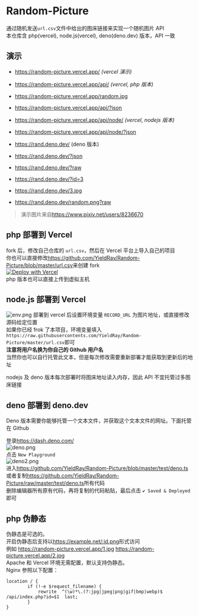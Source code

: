 # Random-Picture

通过随机发送`url.csv`文件中给出的图床链接来实现一个随机图片 API  
本仓库含 php(vercel), node.js(vercel), deno(deno.dev) 版本，API 一致

## 演示

-   <https://random-picture.vercel.app/> _(vercel 演示)_
-   <https://random-picture.vercel.app/api/> _(vercel, php 版本)_
-   <https://random-picture.vercel.app/random.jpg>
-   <https://random-picture.vercel.app/api/?json>
-   <https://random-picture.vercel.app/api/node/> _(vercel, nodejs 版本)_
-   <https://random-picture.vercel.app/api/node/?json>

-   <https://rand.deno.dev/> (deno 版本)
-   <https://rand.deno.dev/?json>
-   <https://rand.deno.dev/?raw>
-   <https://rand.deno.dev/?id=3>
-   <https://rand.deno.dev/3.jpg>
-   <https://rand.deno.dev/random.png?raw>

> 演示图片来自<https://www.pixiv.net/users/8236670>

## php 部署到 Vercel

fork 后，修改自己仓库的 `url.csv`，然后在 Vercel 平台上导入自己的项目  
你也可以直接修改<https://github.com/YieldRay/Random-Picture/blob/master/url.csv>来创建 fork  
[![Deploy with Vercel](https://vercel.com/button)](https://vercel.com/import/git?s=https%3A%2F%2Fgithub.com%2FYieldRay%2FRandom-Picture)  
php 版本也可以直接上传到虚拟主机

## node.js 部署到 Vercel

![env.png](https://s2.loli.net/2022/03/25/ocECsXr2v1aKShG.png)
部署到 vercel 后设置环境变量 `RECORD_URL` 为图片地址，或直接修改源码给定位置  
如果你已经 frok 了本项目，环境变量填入`https://raw.githubusercontents.com/YieldRay/Random-Picture/master/url.csv`即可  
**注意将用户名换为你自己的 Github 用户名**  
当然你也可以自行托管此文本，但是每次修改需要重新部署才能获取到更新后的地址

nodejs 及 deno 版本每次部署时将图床地址读入内存，因此 API 不宜托管过多图床链接

## deno 部署到 deno.dev

Deno 版本需要你能够托管一个文本文件，并获取这个文本文件的网址。下面托管在 Github

登录<https://dash.deno.com/>  
![deno.png](https://s2.loli.net/2022/03/20/tLITdUB4kWHe7VO.png)  
点击 `New Playground`  
![deno2.png](https://s2.loli.net/2022/03/20/h53uRYrnmQxwAz1.png)  
进入<https://github.com/YieldRay/Random-Picture/blob/master/test/deno.ts>  
或者复制<https://github.com/YieldRay/Random-Picture/raw/master/test/deno.ts>所有代码  
删除编辑器所有原有代码，再将复制的代码粘贴，最后点击 `✔ Saved & Deployed` 即可

## php 伪静态

伪静态是可选的。  
开启伪静态后支持以<https://example.net/:id.png>形式访问  
例如 <https://random-picture.vercel.app/1.jpg> <https://random-picture.vercel.app/2.jpg>  
Apache 和 Vercel 环境无需配置，默认支持伪静态。  
Nginx 参照以下配置：

```nginx
location / {
        if (!-e $request_filename) {
            rewrite  ^(\w)*\.(?:jpg|jpeg|png|gif|bmp|webp)$  /api/index.php?id=$1  last;
        }
}
```
